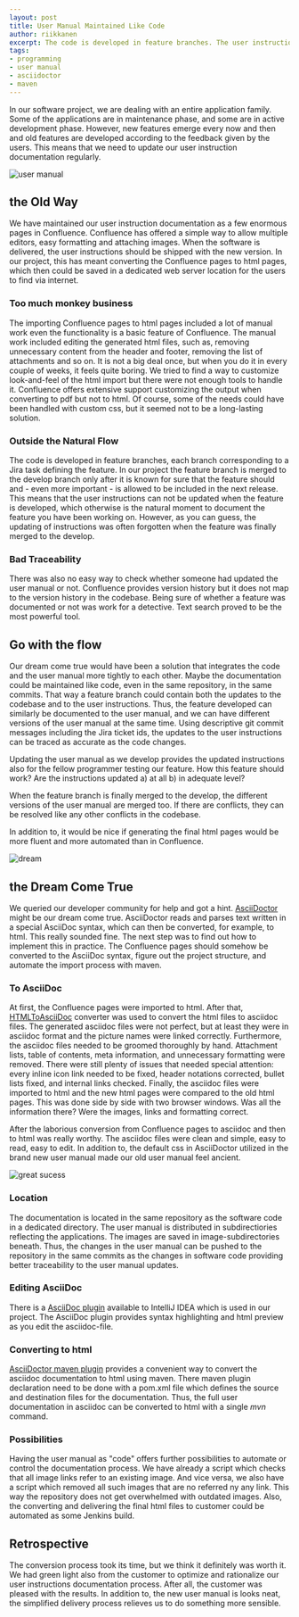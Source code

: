 ```yaml
---
layout: post
title: User Manual Maintained Like Code
author: riikkanen
excerpt: The code is developed in feature branches. The user instruction documentation is not, which causes some trouble. Could the user manual be integrated tighter to the code? If so, could the manual still be easy to deliver to the customer?
tags:
- programming
- user manual
- asciidoctor
- maven
---
```


In our software project, we are dealing with an entire application family. Some of the applications are in maintenance phase, and some are in active development phase. However, new features emerge every now and then and old features are developed according to the feedback given by the users. This means that we need to update our user instruction documentation regularly.

![user manual](/img/user-manual/user_manual.jpg)

## the Old Way

We have maintained our user instruction documentation as a few enormous pages in Confluence. Confluence has offered a simple way to allow multiple editors, easy formatting and attaching images. When the software is delivered, the user instructions should be shipped with the new version. In our project, this has meant converting the Confluence pages to html pages, which then could be saved in a dedicated web server location for the users to find via internet.

### Too much monkey business

The importing Confluence pages to html pages included a lot of manual work even the functionality is a basic feature of Confluence. The manual work included editing the generated html files, such as, removing unnecessary content from the header and footer, removing the list of attachments and so on. It is not a big deal once, but when you do it in every couple of weeks, it feels quite boring. We tried to find a way to customize look-and-feel of the html import but there were not enough tools to handle it. Confluence offers extensive support customizing the output when converting to pdf but not to html. Of course, some of the needs could have been handled with custom css, but it seemed not to be a long-lasting solution.

### Outside the Natural Flow

The code is developed in feature branches, each branch corresponding to a Jira task defining the feature. In our project the feature branch is merged to the develop branch only after it is known for sure that the feature should and - even more important - is allowed to be included in the next release. This means that the user instructions can not be updated when the feature is developed, which otherwise is the natural moment to document the feature you have been working on. However, as you can guess, the updating of instructions was often forgotten when the feature was finally merged to the develop.

### Bad Traceability

There was also no easy way to check whether someone had updated the user manual or not. Confluence provides version history but it does not map to the version history in the codebase. Being sure of whether a feature was documented or not was work for a detective. Text search proved to be the most powerful tool.

## Go with the flow

Our dream come true would have been a solution that integrates the code and the user manual more tightly to each other. Maybe the documentation could be maintained like code, even in the same repository, in the same commits. That way a feature branch could contain both the updates to the codebase and to the user instructions. Thus, the feature developed can similarly be documented to the user manual, and we can have different versions of the user manual at the same time. Using descriptive git commit messages including the Jira ticket ids, the updates to the user instructions can be traced as accurate as the code changes. 

Updating the user manual as we develop provides the updated instructions also for the fellow programmer testing our feature. How this feature should work? Are the instructions updated a) at all b) in adequate level? 

When the feature branch is finally merged to the develop, the different versions of the user manual are merged too. If there are conflicts, they can be resolved like any other conflicts in the codebase.

In addition to, it would be nice if generating the final html pages would be more fluent and more automated than in Confluence.

![dream](/img/user-manual/dream.jpg)

## the Dream Come True

We queried our developer community for help and got a hint. [AsciiDoctor](https://asciidoctor.org/) might be our dream come true. AsciiDoctor reads and parses text written in a special AsciiDoc syntax, which can then be converted, for example, to html. This really sounded fine. The next step was to find out how to implement this in practice. The Confluence pages should somehow be converted to the AsciiDoc syntax, figure out the project structure, and automate the import process with maven.

### To AsciiDoc

At first, the Confluence pages were imported to html. After that, [HTMLToAsciiDoc](https://github.com/asciidocfx/HtmlToAsciidoc) converter was used to convert the html files to asciidoc files. The generated asciidoc files were not perfect, but at least they were in asciidoc format and the picture names were linked correctly. Furthermore, the asciidoc files needed to be groomed thoroughly by hand. Attachment lists, table of contents, meta information, and unnecessary formatting were removed. There were still plenty of issues that needed special attention: every inline icon link needed to be fixed, header notations corrected, bullet lists fixed, and internal links checked. Finally, the asciidoc files were imported to html and the new html pages were compared to the old html pages. This was done side by side with two browser windows. Was all the information there? Were the images, links and formatting correct. 

After the laborious conversion from Confluence pages to asciidoc and then to html was really worthy. The asciidoc files were clean and simple, easy to read, easy to edit. In addition to, the default css in AsciiDoctor utilized in the brand new user manual made our old user manual feel ancient.

![great sucess](/img/user-manual/excellent.jpg)

### Location

The documentation is located in the same repository as the software code in a dedicated directory. The user manual is distributed in subdirectiories reflecting the applications. The images are saved in image-subdirectories beneath. Thus, the changes in the user manual can be pushed to the repository in the same commits as the changes in software code providing better traceability to the user manual updates.

### Editing AsciiDoc

There is a [AsciiDoc plugin](https://plugins.jetbrains.com/plugin/7391-asciidoc) available to IntelliJ IDEA which is used in our project. The AsciiDoc plugin provides syntax highlighting and html preview as you edit the asciidoc-file.  

### Converting to html

[AsciiDoctor maven plugin](https://github.com/asciidoctor/asciidoctor-maven-plugin) provides a convenient way to convert the asciidoc documentation to html using maven. There maven plugin declaration need to be done with a pom.xml file which defines the source and destination files for the documentation. Thus, the full user documentation in asciidoc can be converted to html with a single _mvn_ command. 

### Possibilities

Having the user manual as "code" offers further possibilities to automate or control the documentation process. We have already a script which checks that all image links refer to an existing image. And vice versa, we also have a script which removed all such images that are no referred ny any link. This way the repository does not get overwhelmed with outdated images. Also, the converting and delivering the final html files to customer could be automated as some Jenkins build.

## Retrospective

The conversion process took its time, but we think it definitely was worth it. We had green light also from the customer to optimize and rationalize our user instructions documentation process. After all, the customer was pleased with the results. In addition to, the new user manual is looks neat, the simplified delivery process relieves us to do something more sensible.
